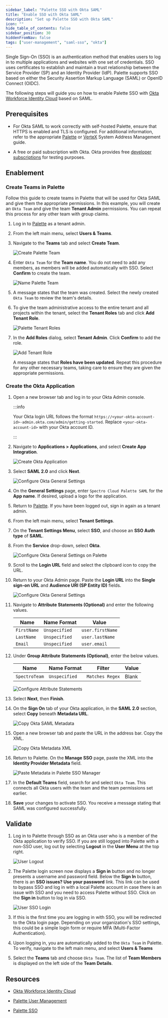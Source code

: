 ```yaml
---
sidebar_label: "Palette SSO with Okta SAML"
title: "Enable SSO with Okta SAML"
description: "Set up Palette SSO with Okta SAML"
icon: ""
hide_table_of_contents: false
sidebar_position: 30
hiddenFromNav: false
tags: ["user-management", "saml-sso", "okta"]
---
```


Single Sign-On (SSO) is an authentication method that enables users to log in to multiple applications and websites with
one set of credentials. SSO uses certificates to establish and maintain a trust relationship between the Service
Provider (SP) and an Identity Provider (IdP). Palette supports SSO based on either the Security Assertion Markup
Language (SAML) or OpenID Connect (OIDC).

The following steps will guide you on how to enable Palette SSO with
[Okta Workforce Identity Cloud](https://www.okta.com/products/single-sign-on/) based on SAML.

## Prerequisites

- For Okta SAML to work correctly with self-hosted Palette, ensure that HTTPS is enabled and TLS is configured. For
  additional information, refer to the appropriate
  [Palette](../../../enterprise-version/system-management/ssl-certificate-management) or
  [VerteX](../../../vertex/system-management/ssl-certificate-management) System Address Management guide.

- A free or paid subscription with Okta. Okta provides free
  [developer subscriptions](https://developer.okta.com/signup/) for testing purposes.

## Enablement

### Create Teams in Palette

Follow this guide to create teams in Palette that will be used for Okta SAML and give them the appropriate permissions.
In this example, you will create an `Okta Team` and give the team **Tenant Admin** permissions. You can repeat this
process for any other team with group claims.

1.  Log in to [Palette](https://console.spectrocloud.com/) as a tenant admin.

2.  From the left main menu, select **Users & Teams**.

3.  Navigate to the **Teams** tab and select **Create Team**.

    ![Create Palette Team](/palette-sso-with-adfs-images/how-to_palette-sso-with-adfs_create-team.webp)

4.  Enter `Okta Team` for the **Team name**. You do not need to add any members, as members will be added automatically
    with SSO. Select **Confirm** to create the team.

    ![Name Palette Team](/palette-sso-with-adfs-images/how-to_palette-sso-with-adfs_name-team.webp)

5.  A message states that the team was created. Select the newly created `Okta Team` to review the team's details.
6.  To give the team administrative access to the entire tenant and all projects within the tenant, select the **Tenant
    Roles** tab and click **Add Tenant Role**.

    ![Palette Tenant Roles](/palette-sso-with-adfs-images/how-to_palette-sso-with-adfs_tenant-roles.webp)

7.  In the **Add Roles** dialog, select **Tenant Admin**. Click **Confirm** to add the role.

    ![Add Tenant Role](/palette-sso-with-adfs-images/how-to_palette-sso-with-adfs_add-tenant-role.webp)

    A message states that **Roles have been updated**. Repeat this procedure for any other necessary teams, taking care
    to ensure they are given the appropriate permissions.

### Create the Okta Application

1. Open a new browser tab and log in to your Okta Admin console.

   :::info

   Your Okta login URL follows the format `https://<your-okta-account-id>-admin.okta.com/admin/getting-started`. Replace
   `<your-okta-account-id>` with your Okta account ID.

   :::

2. Navigate to **Applications > Applications**, and select **Create App Integration**.

   ![Create Okta Application](/saml-okta-images/user-management_saml-sso_palette-sso-with-okta-saml_create-application.webp)

3. Select **SAML 2.0** and click **Next**.

   ![Configure Okta General Settings](/saml-okta-images/user-management_saml-sso_palette-sso-with-okta-saml_app_integration.webp)

4. On the **General Settings** page, enter `Spectro Cloud Palette SAML` for the **App name**. If desired, upload a logo
   for the application.

5. Return to [Palette](https://console.spectrocloud.com/). If you have been logged out, sign in again as a tenant admin.

6. From the left main menu, select **Tenant Settings**.

7. On the **Tenant Settings Menu**, select **SSO**, and choose an **SSO Auth type** of **SAML**.

8. From the **Service** drop-down, select **Okta**.

   ![Configure Okta General Settings on Palette](/saml-okta-images/user-management_saml-sso_palette-sso-with-okta-saml_palette-okta-setting.webp)

9. Scroll to the **Login URL** field and select the clipboard icon to copy the URL.

10. Return to your Okta Admin page. Paste the **Login URL** into the **Single sign-on URL** and **Audience URI (SP
    Entity ID)** fields.

    ![Configure Okta General Settings](/saml-okta-images/user-management_saml-sso_palette-sso-with-okta-saml_general-settings.webp)

11. Navigate to **Attribute Statements (Optional)** and enter the following values.

    | Name        | Name Format   | Value            |
    | ----------- | ------------- | ---------------- |
    | `FirstName` | `Unspecified` | `user.firstName` |
    | `LastName`  | `Unspecified` | `user.lastName`  |
    | `Email`     | `Unspecified` | `user.email`     |

12. Under **Group Attribute Statements (Optional)**, enter the below values.

    | Name          | Name Format   | Filter          | Value |
    | ------------- | ------------- | --------------- | ----- |
    | `SpectroTeam` | `Unspecified` | `Matches Regex` | Blank |

    ![Configure Attribute Statements](/saml-okta-images/user-management_saml-sso_palette-sso-with-okta-saml_attribute-statements.webp)

13. Select **Next**, then **Finish**.

14. On the **Sign On** tab of your Okta application, in the **SAML 2.0** section, select **Copy** beneath **Metadata
    URL**.

    ![Copy Okta SAML Metadata](/saml-okta-images/user-management_saml-sso_palette-sso-with-okta-saml_metadata-url.webp)

15. Open a new browser tab and paste the URL in the address bar. Copy the XML.

    ![Copy Okta Metadata XML](/saml-okta-images/user-management_saml-sso_palette-sso-with-okta-saml_metadata-xml.webp)

16. Return to Palette. On the **Manage SSO** page, paste the XML into the **Identity Provider Metadata** field.

    ![Paste Metadata in Palette SSO Manager](/saml-okta-images/user-management_saml-sso_palette-sso-with-okta-saml_palette-manage-sso-okta-saml_meta_data.webp)

17. In the **Default Teams** field, search for and select `Okta Team`. This connects all Okta users with the team and
    the team permissions set earlier.

18. **Save** your changes to activate SSO. You receive a message stating that SAML was configured successfully.

## Validate

1. Log in to Palette through SSO as an Okta user who is a member of the Okta application to verify SSO. If you are still
   logged into Palette with a non-SSO user, log out by selecting **Logout** in the **User Menu** at the top right.

   ![User Logout](/oidc-okta-images/oidc-okta_user-logout.webp)

2. The Palette login screen now displays a **Sign in** button and no longer presents a username and password field.
   Below the **Sign In** button, there is an **SSO issues? Use your password** link. This link can be used to bypass SSO
   and log in with a local Palette account in case there is an issue with SSO and you need to access Palette without
   SSO. Click on the **Sign in** button to log in via SSO.

   ![User SSO Login](/oidc-okta-images/oidc-okta_palette-login.webp)

3. If this is the first time you are logging in with SSO, you will be redirected to the Okta login page. Depending on
   your organization's SSO settings, this could be a simple login form or require MFA (Multi-Factor Authentication).

4. Upon logging in, you are automatically added to the `Okta Team` in Palette. To verify, navigate to the left main
   menu, and select **Users & Teams**

5. Select the **Teams** tab and choose `Okta Team`. The list of **Team Members** is displayed on the left side of the
   **Team Details**.

## Resources

- [Okta Workforce Identity Cloud](https://www.okta.com/products/single-sign-on/)

- [Palette User Management](../user-management.md)

- [Palette SSO](saml-sso.md)
